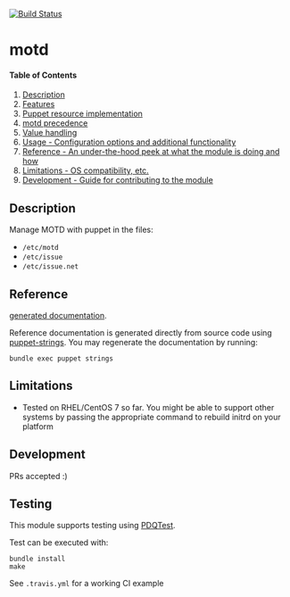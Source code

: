 [![Build Status](https://travis-ci.org/GeoffWilliams/puppet-motd.svg?branch=master)](https://travis-ci.org/GeoffWilliams/puppet-motd)
# motd

#### Table of Contents

1. [Description](#description)
1. [Features](#features)
1. [Puppet resource implementation](#puppet-resource-implementation)
1. [motd precedence](#motd-precedence)
1. [Value handling](#value-handling)
1. [Usage - Configuration options and additional functionality](#usage)
1. [Reference - An under-the-hood peek at what the module is doing and how](REFERENCE.md)
1. [Limitations - OS compatibility, etc.](#limitations)
1. [Development - Guide for contributing to the module](#development)

## Description

Manage MOTD with puppet in the files:

* `/etc/motd` 
* `/etc/issue` 
* `/etc/issue.net`

## Reference
[generated documentation](https://rawgit.com/GeoffWilliams/puppet-motd/master/doc/index.html).

Reference documentation is generated directly from source code using [puppet-strings](https://github.com/puppetlabs/puppet-strings).  You may regenerate the documentation by running:

```shell
bundle exec puppet strings
```

## Limitations
*   Tested on RHEL/CentOS 7 so far. You might be able to support other systems by passing the appropriate command to 
    rebuild initrd on your platform

## Development

PRs accepted :)

## Testing
This module supports testing using [PDQTest](https://github.com/declarativesystems/pdqtest).


Test can be executed with:

```
bundle install
make
```

See `.travis.yml` for a working CI example
